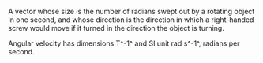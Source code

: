 A vector whose size is the number of radians swept out by a rotating
object in one second, and whose direction is the direction in which a
right-handed screw would move if it turned in the direction the object
is turning.

Angular velocity has dimensions T^-1^ and SI unit rad s^-1^, radians per
second.

